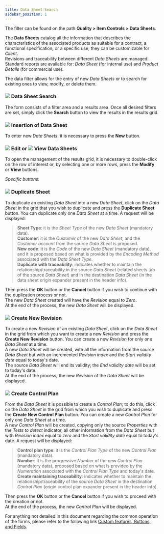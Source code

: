 ```yaml
---
title: Data Sheet Search
sidebar_position: 1
---
```


The filter can be found on the path **Quality > Item Controls > Data Sheets**.

The **Data Sheets** catalog all the information that describes the characteristics of the associated products as suitable for a contract, a functional specification, or a specific use; they can be customizable for *Client*.   
Revisions and traceability between different *Data Sheets* are managed.   
Standard reports are available for: *Data Sheet* (for internal use) and *Product Details* (for commercial use).


The data filter allows for the entry of new *Data Sheets* or to search for existing ones to view, modify, or delete them.

### ![](/img/neutral/common/search.png) Data Sheet Search 

The form consists of a filter area and a results area. Once all desired filters are set, simply click the **Search** button to view the results in the results grid.

### ![](/img/neutral/common/new.png) Insertion of Data Sheet 

To enter new *Data Sheets*, it is necessary to press the **New** button.

### ![](/img/neutral/common/edit.png) Edit or ![](/img/neutral/common/view.png) View Data Sheets 

To open the management of the results grid, it is necessary to double-click on the row of interest or, by selecting one or more rows, press the **Modify** or **View** buttons.

*Specific buttons*:

### ![](/img/neutral/common/duplicate.png) Duplicate Sheet 

To duplicate an existing *Data Sheet* into a new *Data Sheet*, click on the *Data Sheet* in the grid that you wish to duplicate and press the **Duplicate Sheet** button. You can duplicate only one *Data Sheet* at a time. A request will be displayed:   
> **Sheet Type**: it is the *Sheet Type* of the new *Data Sheet* (mandatory data).   
> **Customer**: it is the *Customer* of the new *Data Sheet*, and the *Customer account* from the source *Data Sheet* is proposed.   
> **New code**: it is the *Code* of the new *Data Sheet* (mandatory data), and it is proposed based on what is provided by the *Encoding Method* associated with the *Data Sheet Type*.   
> **Duplicate with traceability**: indicates whether to maintain the relationship/traceability in the source *Data Sheet* (related sheets tab of the source *Data Sheet*) and in the destination *Data Sheet* (in the data sheet origin expander present in the header info).

Then press the **OK** button or the **Cancel** button if you wish to continue with the duplication process or not.   
The new *Data Sheet* created will have the *Revision* equal to *Zero*.   
At the end of the process, the new *Data Sheet* will be displayed.

### ![](/img/neutral/common/execute.png) Create New Revision 

To create a new *Revision* of an existing *Data Sheet*, click on the *Data Sheet* in the grid from which you want to create a new *Revision* and press the **Create New Revision** button. You can create a new *Revision* for only one *Data Sheet* at a time.   
A new *Data Sheet* will be created, with all the information from the source *Data Sheet* but with an incremented *Revision index* and the *Start validity date* equal to today's date.   
The source *Data Sheet* will end its validity; the *End validity date* will be set to today's date.   
At the end of the process, the new *Revision* of the *Data Sheet* will be displayed.

### ![](/img/neutral/common/item-web.png) Create Control Plan

From the *Data Sheet* it is possible to create a *Control Plan*; to do this, click on the *Data Sheet* in the grid from which you wish to duplicate and press the **Create New Control Plan** button. You can create a new *Control Plan* for only one *Data Sheet* at a time.   
A new *Control Plan* will be created, copying only the source *Properties* with the *Tests to detect* indicator, all other information from the *Data Sheet* but with *Revision index* equal to *zero* and the *Start validity date* equal to today's date. A request will be displayed:   
> **Control plan type**: it is the *Control Plan Type* of the new *Control Plan* (mandatory data).   
> **Number**: it is the progressive *Number* of the new *Control Plan* (mandatory data), proposed based on what is provided by the *Numeration* associated with the *Control Plan Type* and today's date.   
> **Create maintaining traceability**: indicates whether to maintain the relationship/traceability of the source *Data Sheet* in the destination *Control Plan* (origin control plan expander present in the header info).

Then press the **OK** button or the **Cancel** button if you wish to proceed with the creation or not.   
At the end of the process, the new *Control Plan* will be displayed.

For anything not detailed in this document regarding the common operation of the forms, please refer to the following link [Custom features, Buttons, and Fields](/docs/guide/common).